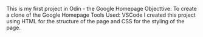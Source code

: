 This is my first project in Odin - the Google Homepage
Objecttive: To create a clone of the Google Homepage
Tools Used: VSCode
I created this project using HTML for the structure of the page and CSS for the styling of the page.

